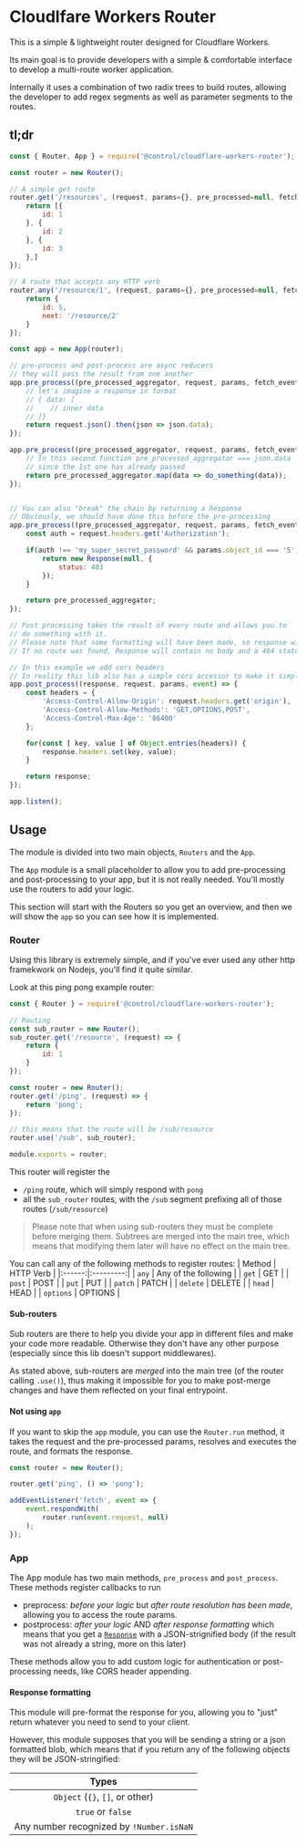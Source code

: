 # Cloudlfare Workers Router

This is a simple & lightweight router designed for Cloudflare Workers.

Its main goal is to provide developers with a simple & comfortable interface to
develop a multi-route worker application.

Internally it uses a combination of two radix trees to build routes, allowing the developer
to add regex segments as well as parameter segments to the routes.

## tl;dr

```js
const { Router, App } = require('@control/cloudflare-workers-router');

const router = new Router();

// A simple get route
router.get('/resources', (request, params={}, pre_processed=null, fetch_event) => {
	return [{
		id: 1
	}, {
		id: 2
	}, {
		id: 3
	},]
});

// A route that accepts any HTTP verb
router.any('/resource/1', (request, params={}, pre_processed=null, fetch_event) => {
	return {
		id: 5,
		next: '/resource/2'
	}
});

const app = new App(router);

// pre-process and post-process are async reducers
// they will pass the result from one another
app.pre_process((pre_processed_aggregator, request, params, fetch_event) => {
	// let's imagine a response in format
	// { data: [
	//    // inner data
	// ]}
	return request.json().then(json => json.data);
});

app.pre_process((pre_processed_aggregator, request, params, fetch_event) => {
	// In this second function pre_processed_aggregator === json.data
	// since the 1st one has already passed
	return pre_processed_aggregator.map(data => do_something(data));
});


// You can also "break" the chain by returning a Response
// Obviously, we should have done this before the pre-processing
app.pre_process((pre_processed_aggregator, request, params, fetch_event) => {
	const auth = request.headers.get('Authorization');

	if(auth !== 'my_super_secret_password' && params.object_id === '5') {
		return new Response(null, {
			status: 403
		});
	}

	return pre_processed_aggregator;
});

// Post processing takes the result of every route and allows you to
// do something with it.
// Please note that some formatting will have been made, so response will be an instance of Response
// If no route was found, Response will contain no body and a 404 status

// In this example we add cors headers
// In reality this lib also has a simple cors accessor to make it simpler
app.post_process((response, request, params, event) => {
	const headers = {
		'Access-Control-Allow-Origin': request.headers.get('origin'),
		'Access-Control-Allow-Methods': 'GET,OPTIONS,POST',
		'Access-Control-Max-Age': '86400'
	};

	for(const [ key, value ] of Object.entries(headers)) {
		response.headers.set(key, value);
	}

	return response;
});

app.listen();
```

## Usage

The module is divided into two main objects, `Routers` and the `App`.

The `App` module is a small placeholder to allow you to add pre-processing and post-processing to your app, but it is not really needed.
You'll mostly use the routers to add your logic.

This section will start with the Routers so you get an overview, and then we will show the `app` so you can see how it is implemented.


### Router

Using this library is extremely simple, and if you've ever used any other http framekwork on Nodejs, you'll find
it quite similar.

Look at this ping pong example router:

```js
const { Router } = require('@control/cloudflare-workers-router');

// Routing
const sub_router = new Router();
sub_router.get('/resource', (request) => {
	return {
		id: 1
	}
});

const router = new Router();
router.get('/ping', (request) => {
	return 'pong';
});

// this means that the route will be /sub/resource
router.use('/sub', sub_router);

module.exports = router;
```

This router will register the
* `/ping` route, which will simply respond with `pong`
* all the `sub_router` routes, with the `/sub` segment prefixing all of those routes (`/sub/resource`)

> Please note that when using sub-routers they must be complete before merging them. 
> Subtrees are merged into the main tree, which means that modifying them later will have no effect on the main tree.

You can call any of the following methods to register routes:
| Method | HTTP Verb |
|:------:|:---------:|
| `any` | Any of the following |
| `get` | GET |
| `post` | POST |
| `put` | PUT |
| `patch` | PATCH |
| `delete` | DELETE |
| `head` | HEAD |
| `options` | OPTIONS |

#### Sub-routers
Sub routers are there to help you divide your app in different files and make your code more readable.
Otherwise they don't have any other purpose (especially since this lib doesn't support middlewares).

As stated above, sub-routers are _merged_ into the main tree (of the router calling `.use()`), thus making it impossible
for you to make post-merge changes and have them reflected on your final entrypoint.

#### Not using `app`

If you want to skip the `app` module, you can use the `Router.run` method, it takes the request and the pre-processed params, resolves and executes the route, and formats the response.

```js
const router = new Router();

router.get('ping', () => 'pong');

addEventListener('fetch', event => {
	event.respondWith(
		router.run(event.request, null)
	);
});
```

### App

The App module has two main methods, `pre_process` and `post_process`.
These methods register callbacks to run
* preprocess: _before your logic_ but _after route resolution has been made_, allowing you to access the route params.
* postprocess: _after your logic_ AND _after response formatting_ which means that you get a [`Response`](https://developers.cloudflare.com/workers/runtime-apis/response/) with a JSON-strignified body (if the result was not already a string, more on this later)

These methods allow you to add custom logic for authentication or post-processing needs, like CORS header appending.

#### Response formatting
This module will pre-format the response for you, allowing you to "just" return whatever you need to send to your client.

However, this module supposes that you will be sending a string or a json formatted blob, which means that if you return any of the following objects they will be JSON-stringified:

| Types |
|:------:|
| `Object` (`{}`, `[]`, or other) |
| `true` or `false` |
| Any number recognized by `!Number.isNaN` |
